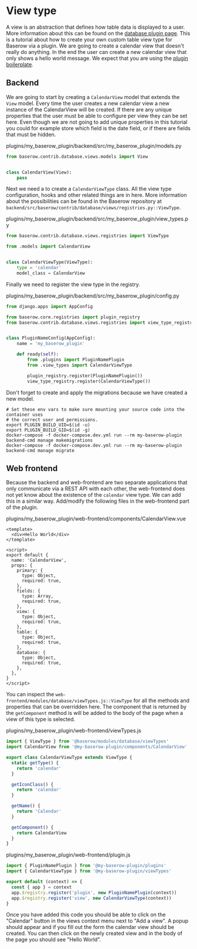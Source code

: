 # View type

A view is an abstraction that defines how table data is displayed to a user. More 
information about this can be found on the 
[database plugin page](../technical/database-plugin.md). This is a tutorial about 
how to create your own custom table view type for Baserow via a plugin. We are going to
create a calendar view that doesn't really do anything. In the end the user can create 
a new calendar view that only shows a hello world message. We expect that you are 
using the [plugin boilerplate](./boilerplate.md).

## Backend

We are going to start by creating a `CalendarView` model that extends the `View` model.
Every time the user creates a new calendar view a new instance of the CalendarView will
be created. If there are any unique properties that the user must be able to configure
per view they can be set here. Even though we are not going to add unique properties in
this tutorial you could for example store which field is the date field, or if there
are fields that must be hidden.

plugins/my_baserow_plugin/backend/src/my_baserow_plugin/models.py
```python
from baserow.contrib.database.views.models import View


class CalendarView(View):
    pass
```

Next we need a to create a `CalendarViewType` class. All the view type configuration, 
hooks and other related things are in here. More information about the possibilities 
can be found in the Baserow repository at 
`backend/src/baserow/contrib/database/views/registries.py::ViewType`.

plugins/my_baserow_plugin/backend/src/my_baserow_plugin/view_types.py
```python
from baserow.contrib.database.views.registries import ViewType

from .models import CalendarView


class CalendarViewType(ViewType):
    type = 'calendar'
    model_class = CalendarView
```

Finally we need to register the view type in the registry.

plugins/my_baserow_plugin/backend/src/my_baserow_plugin/config.py
```python
from django.apps import AppConfig

from baserow.core.registries import plugin_registry
from baserow.contrib.database.views.registries import view_type_registry


class PluginNameConfig(AppConfig):
    name = 'my_baserow_plugin'

    def ready(self):
        from .plugins import PluginNamePlugin
        from .view_types import CalendarViewType

        plugin_registry.register(PluginNamePlugin())
        view_type_registry.register(CalendarViewType())
```

Don't forget to create and apply the migrations because we have created a new model.

```
# Set these env vars to make sure mounting your source code into the container uses
# the correct user and permissions.
export PLUGIN_BUILD_UID=$(id -u)
export PLUGIN_BUILD_GID=$(id -g)
docker-compose -f docker-compose.dev.yml run --rm my-baserow-plugin backend-cmd manage makemigrations
docker-compose -f docker-compose.dev.yml run --rm my-baserow-plugin backend-cmd manage migrate
```

## Web frontend

Because the backend and web-frontend are two separate applications that only 
communicate via a REST API with each other, the web-frontend does not yet know about 
the existence of the `calendar` view type. We can add this in a similar way. Add/modify
the following files in the web-frontend part of the plugin.

plugins/my_baserow_plugin/web-frontend/components/CalendarView.vue
```vue
<template>
  <div>Hello World</div>
</template>

<script>
export default {
  name: 'CalendarView',
  props: {
    primary: {
      type: Object,
      required: true,
    },
    fields: {
      type: Array,
      required: true,
    },
    view: {
      type: Object,
      required: true,
    },
    table: {
      type: Object,
      required: true,
    },
    database: {
      type: Object,
      required: true,
    },
  },
}
</script>
```

You can inspect the `web-frontend/modules/database/viewTypes.js::ViewType` for all the
methods and properties that can be overridden here. The component that is returned by
the `getComponent` method is will be added to the body of the page when a view of this
type is selected.

plugins/my_baserow_plugin/web-frontend/viewTypes.js
```javascript
import { ViewType } from '@baserow/modules/database/viewTypes'
import CalendarView from '@my-baserow-plugin/components/CalendarView'

export class CalendarViewType extends ViewType {
  static getType() {
    return 'calendar'
  }

  getIconClass() {
    return 'calendar'
  }

  getName() {
    return 'Calendar'
  }

  getComponent() {
    return CalendarView
  }
}
```

plugins/my_baserow_plugin/web-frontend/plugin.js
```javascript
import { PluginNamePlugin } from '@my-baserow-plugin/plugins'
import { CalendarViewType } from '@my-baserow-plugin/viewTypes'

export default (context) => {
  const { app } = context
  app.$registry.register('plugin', new PluginNamePlugin(context))
  app.$registry.register('view', new CalendarViewType(context))
}
```

Once you have added this code you should be able to click on the "Calendar" button
in the views context menu next to "Add a view". A popup should appear and if you fill
out the form the calendar view should be created. You can then click on the newly 
created view and in the body of the page you should see "Hello World".
